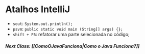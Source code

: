 # Atalhos IntelliJ

* `sout`: `System.out.println();`
* `psvm`: `public static void main (String[] args) {};`
* `shift + F6`: refatorar uma parte selecionada no código;

##### Next Class: [[ComoOJavaFunciona|Como o Java Funciona?]] 
